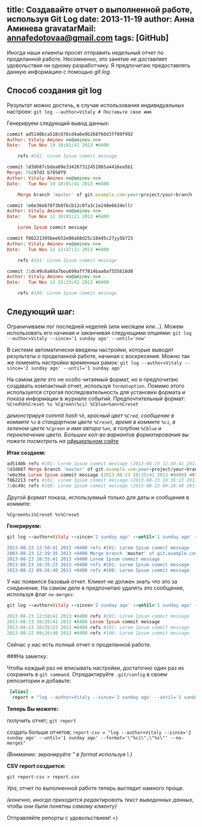title: Создавайте отчет о выполненной работе, используя Git Log
date: 2013-11-19
author: Анна Аминева
gravatarMail: annafedotovaa@gmail.com
tags: [GitHub]
---

Иногда наши клиенты просят отправить недельный отчет по проделанной работе. Несомненно, это занятие не доставляет удовольствия ни одному разработчику. Я предпочитаю предоставлять данную информацию с помощью *git log*.

## Способ создания git log 

Результат можно достичь, в случае использования индивидуальных настроек:
`git log --author=Vitaly # Поставьте свое имя`

Генерируем следующий вывод данных:

```ruby
commit ad5140bca518c676cd4a6e9b268f66d3ff89f992
Author: Vitaly Aminev <v@aminev.me>
Date:   Tue Nov 19 10:01:41 2013 +0400

    refs #101: Lorem Ipsum commit message

commit 5d3d687cbdea09e334267312451065a4416ea5b1
Merge: 76c97d3 b7850f9
Author: Vitaly Aminev <v@aminev.me>
Date:   Tue Nov 19 10:01:41 2013 +0400

    Merge branch 'master' of git.example.com:your-project/your-branch

commit 7e6e36eb78f3b07bcb12c0fa3c1e240e6634ellr
Author: Vitaly Aminev <v@aminev.me>
Date:   Tue Nov 11 10:01:21 2013 +0400

    Lorem Ipsum commit message

commit f86221395bee652e08ab8d25c18445c27yy5b723
Author: Vitaly Aminev <v@aminev.me>
Date:   Tue Nov 12 12:47:11 2013 +0400

    refs #101: Lorem Ipsum commit message

commit 31dc49c6a8da7bou699aff7814baa0af555618d8
Author: Vitaly Aminev <v@aminev.me>
Date:   Tue Nov 13 15:23:41 2013 +0400

    refs #100: Lorem Ipsum commit message
```

## Следующий шаг:

Ограничиваем лог последней неделей (или месяцем или…). Можем использовать его начиная и заканчивая следующими опциями:
`git log --author=Vitaly --since='1 sunday ago' --until='now'`

В системе автоматически введены настройки, которые выводят результаты о проделанной работе, начиная с воскресения.
Можно так же поменять настройки временных рамок:
`git log --author=Vitaly --since='2 sunday ago' --until='1 sunday ago'`

На самом деле это не особо читаемый формат, но я предпочитаю создавать компактный отчет, используя  `formatoption`. Помимо этого используется строгая последовательность для установки формата и показа информации в журнале событий. Предпочтительный формат:
`%Cred%h%Creset %s %Cgreen(%ci) %Cblue<%an>%Creset`

*демонстрируя commit hash `%h`, красный цвет `%Cred`, сообщение в коммите `%s` в стандартном цвете `%Creset`, 
время в коммите `%ci`, в зеленом цвете `%Cgreen` и имя автора `%an`, в голубом `%Cblue` и переключение цвета. 
Большее кол-во вариантов форматирования вы пожете посмотреть на [официальном сайте](https://www.kernel.org/pub/software/scm/git/docs/git-log.html#_pretty_format)*

**Итак создаем:**

```ruby
ad5140b refs #101: Lorem Ipsum commit message (2013-08-23 12:50:41 2013 +0400) <Vitaly Aminev>
5d3d687 Merge branch 'master' of git.example.com:your-project/your-branch (2013-08-23 12:39:35 2013 +0400) <Vitaly Aminev>
7e6e36e Lorem Ipsum commit message (2013-08-23 10:35:41 2013 +0400) <Vitaly Aminev>
f862213 refs #101: Lorem Ipsum commit message (2013-08-23 10:35:23 2013 +0400) <Vitaly Aminev>
31dc49c refs #100: Lorem Ipsum commit message (2013-08-22 09:26:40 2013 +0400) <Vitaly Aminev>
```

Другой формат показа, используемый только для даты и сообщения в коммите:

`%Cgreen%ci%Creset %s%Creset`

**Генерируем:**

```ruby
git log --author=Vitaly --since='2 sunday ago' --until='1 sunday ago' --format='%Cgreen%ci%Creset %s%Creset

2013-08-23 12:50:41 2013 +0400 refs #101: Lorem Ipsum commit message 
2003-08-23 12:39:35 2013 +0400 Merge branch 'master' of git.example.com:your-project/your-branch
2013-08-23 10:35:41 2013 +0400 Lorem Ipsum commit message 
2013-08-23 10:35:23 2013 +0400 refs #101: Lorem Ipsum commit message 
2013-08-22 09:26:40 2013 +0400 refs #100: Lorem Ipsum commit message
```

У нас появился базовый отчет. Клиент не должен знать что это за соединение. На самом деле я предпочитаю удалять это сообщение, используя флаг `no-merges`:

```ruby
git log --author=Vitaly --since='2 sunday ago' --until='1 sunday ago' --format='%Cgreen%ci%Creset %s%Creset' --no-merges

2013-08-23 12:50:41 2013 +0400 refs #101: Lorem Ipsum commit message 
2013-08-23 10:35:41 2013 +0400 Lorem Ipsum commit message 
2013-08-23 10:35:23 2013 +0400 refs #101: Lorem Ipsum commit message 
2013-08-22 09:26:40 2013 +0400 refs #100: Lorem Ipsum commit message
```

Сейчас у нас есть полный отчет о проделанной работе.

###На заметку:

Чтобы каждый раз не вписывать настройки, достаточно один раз их сохранить в `git command`. 
Отредактируйте `.git/config` в своем репозитории и добавьте: 

```ruby
 [alias]
  report = "log --author=Vitaly --since='2 sunday ago' --until='1 sunday ago' --format='%Cgreen%ci%Creset %s%Creset' --no-merges"

```

**Теперь Вы можете:**

получить отчет;
`git report`

создать больше отчетов;
`report-csv = "log --author=Vitaly --since='2 sunday ago' --until='1 sunday ago' --format='\"%ci\",\"%s\"' --no-merges"`

*(Внимание: экранируйте " в format используя \ )*

**CSV report создается:**

`git report-csv > report.csv`

*Ура*, отчет по выполненной работе теперь выглядит намного проще.

*(конечно, иногда приходится редактировать текст выведенных данных, чтобы они были понятны самому клиенту)*





Отправляйте репорты с удовольствием! =)

